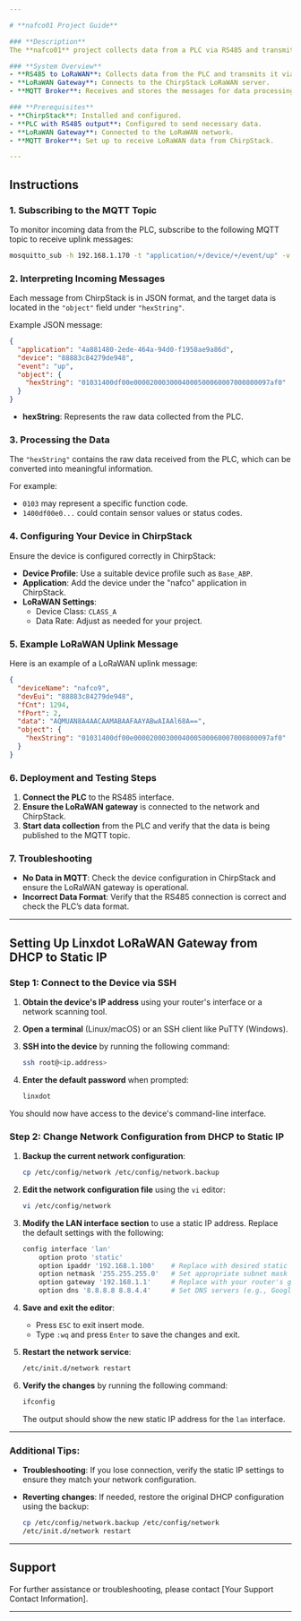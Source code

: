 ```yaml
---

# **nafco01 Project Guide**

### **Description**  
The **nafco01** project collects data from a PLC via RS485 and transmits it to a LoRaWAN network using ChirpStack. The collected data is sent via LoRaWAN to an MQTT broker for further analysis and visualization.

### **System Overview**  
- **RS485 to LoRaWAN**: Collects data from the PLC and transmits it via LoRaWAN.
- **LoRaWAN Gateway**: Connects to the ChirpStack LoRaWAN server.
- **MQTT Broker**: Receives and stores the messages for data processing.

### **Prerequisites**
- **ChirpStack**: Installed and configured.
- **PLC with RS485 output**: Configured to send necessary data.
- **LoRaWAN Gateway**: Connected to the LoRaWAN network.
- **MQTT Broker**: Set up to receive LoRaWAN data from ChirpStack.

---
```


## **Instructions**

### 1. **Subscribing to the MQTT Topic**
To monitor incoming data from the PLC, subscribe to the following MQTT topic to receive uplink messages:

```bash
mosquitto_sub -h 192.168.1.170 -t "application/+/device/+/event/up" -v
```

### 2. **Interpreting Incoming Messages**
Each message from ChirpStack is in JSON format, and the target data is located in the `"object"` field under `"hexString"`.

Example JSON message:

```json
{
  "application": "4a881480-2ede-464a-94d0-f1958ae9a86d",
  "device": "88883c84279de948",
  "event": "up",
  "object": {
    "hexString": "01031400df00e0000200030004000500060007000800097af0"
  }
}
```

- **hexString**: Represents the raw data collected from the PLC.

### 3. **Processing the Data**
The `"hexString"` contains the raw data received from the PLC, which can be converted into meaningful information. 

For example:
- `0103` may represent a specific function code.
- `1400df00e0...` could contain sensor values or status codes.

### 4. **Configuring Your Device in ChirpStack**
Ensure the device is configured correctly in ChirpStack:
- **Device Profile**: Use a suitable device profile such as `Base_ABP`.
- **Application**: Add the device under the "nafco" application in ChirpStack.
- **LoRaWAN Settings**: 
  - Device Class: `CLASS_A`
  - Data Rate: Adjust as needed for your project.

### 5. **Example LoRaWAN Uplink Message**
Here is an example of a LoRaWAN uplink message:

```json
{
  "deviceName": "nafco9",
  "devEui": "88883c84279de948",
  "fCnt": 1294,
  "fPort": 2,
  "data": "AQMUAN8A4AACAAMABAAFAAYABwAIAAl68A==",
  "object": {
    "hexString": "01031400df00e0000200030004000500060007000800097af0"
  }
}
```

### 6. **Deployment and Testing Steps**
1. **Connect the PLC** to the RS485 interface.
2. **Ensure the LoRaWAN gateway** is connected to the network and ChirpStack.
3. **Start data collection** from the PLC and verify that the data is being published to the MQTT topic.

### 7. **Troubleshooting**
- **No Data in MQTT**: Check the device configuration in ChirpStack and ensure the LoRaWAN gateway is operational.
- **Incorrect Data Format**: Verify that the RS485 connection is correct and check the PLC’s data format.

---

## **Setting Up Linxdot LoRaWAN Gateway from DHCP to Static IP**

### Step 1: Connect to the Device via SSH

1. **Obtain the device's IP address** using your router's interface or a network scanning tool.
2. **Open a terminal** (Linux/macOS) or an SSH client like PuTTY (Windows).
3. **SSH into the device** by running the following command:

   ```bash
   ssh root@<ip.address>
   ```

4. **Enter the default password** when prompted:

   ```bash
   linxdot
   ```

You should now have access to the device's command-line interface.

### Step 2: Change Network Configuration from DHCP to Static IP

1. **Backup the current network configuration**:

   ```bash
   cp /etc/config/network /etc/config/network.backup
   ```

2. **Edit the network configuration file** using the `vi` editor:

   ```bash
   vi /etc/config/network
   ```

3. **Modify the LAN interface section** to use a static IP address. Replace the default settings with the following:

   ```bash
   config interface 'lan'
       option proto 'static'
       option ipaddr '192.168.1.100'    # Replace with desired static IP
       option netmask '255.255.255.0'   # Set appropriate subnet mask
       option gateway '192.168.1.1'     # Replace with your router's gateway IP
       option dns '8.8.8.8 8.8.4.4'     # Set DNS servers (e.g., Google DNS)
   ```

4. **Save and exit the editor**:  
   - Press `ESC` to exit insert mode.
   - Type `:wq` and press `Enter` to save the changes and exit.

5. **Restart the network service**:

   ```bash
   /etc/init.d/network restart
   ```

6. **Verify the changes** by running the following command:

   ```bash
   ifconfig
   ```

   The output should show the new static IP address for the `lan` interface.

---

### Additional Tips:
- **Troubleshooting**: If you lose connection, verify the static IP settings to ensure they match your network configuration.
- **Reverting changes**: If needed, restore the original DHCP configuration using the backup:

   ```bash
   cp /etc/config/network.backup /etc/config/network
   /etc/init.d/network restart
   ```

---

## **Support**

For further assistance or troubleshooting, please contact [Your Support Contact Information].

---